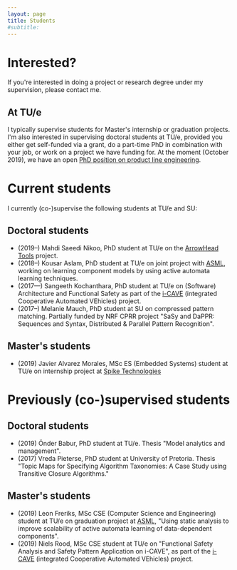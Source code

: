 ```yaml
---
layout: page
title: Students
#subtitle:
---
```


# Interested?

If you're interested in doing a project or research degree under my supervision, please contact me.

## At TU/e

I typically supervise students for Master's internship or graduation projects. I'm also interested in supervising doctoral students at TU/e, provided you either get self-funded via a grant, do a part-time PhD in combination with your job, or work on a project we have funding for. At the moment (October 2019), we have an open [PhD position on product line engineering](https://jobs.tue.nl/en/vacancy/phd-position-on-product-line-engineering-744363.html).

# Current students

I currently (co-)supervise the following students at TU/e and SU:

## Doctoral students

* (2019–) Mahdi Saeedi Nikoo, PhD student at TU/e on the [ArrowHead Tools](https://arrowhead.eu/arrowheadtools) project.
* (2018–) Kousar Aslam, PhD student at TU/e on joint project with [ASML](https://www.asml.com), working on learning component models by using active automata learning techniques.
* (2017—) Sangeeth Kochanthara, PhD student at TU/e on (Software) Architecture and Functional Safety as part of the [i-CAVE](https://i-cave.nl) (integrated Cooperative Automated VEhicles) project.
* (2017–) Melanie Mauch, PhD student at SU on compressed pattern matching. Partially funded by NRF CPRR project "SaSy and DaPPR: Sequences and Syntax, Distributed & Parallel Pattern Recognition".

## Master's students

* (2019) Javier Alvarez Morales, MSc ES (Embedded Systems) student at TU/e on internship project at [Spike Technologies](https://spike.global)

# Previously (co-)supervised students

## Doctoral students

* (2019) Önder Babur, PhD student at TU/e. Thesis "Model analytics and management".
* (2017) Vreda Pieterse, PhD student at University of Pretoria. Thesis "Topic Maps for Specifying Algorithm Taxonomies: A Case Study using Transitive Closure Algorithms."

## Master's students

* (2019) Leon Freriks, MSc CSE (Computer Science and Engineering) student at TU/e on graduation project at [ASML](https://www.asml.com), "Using static analysis to improve scalability
of active automata learning of data-dependent components".
* (2019) Niels Rood, MSc CSE student at TU/e on "Functional Safety Analysis and Safety Pattern Application on i-CAVE", as part of the [i-CAVE](https://i-cave.nl) (integrated Cooperative Automated VEhicles) project.
